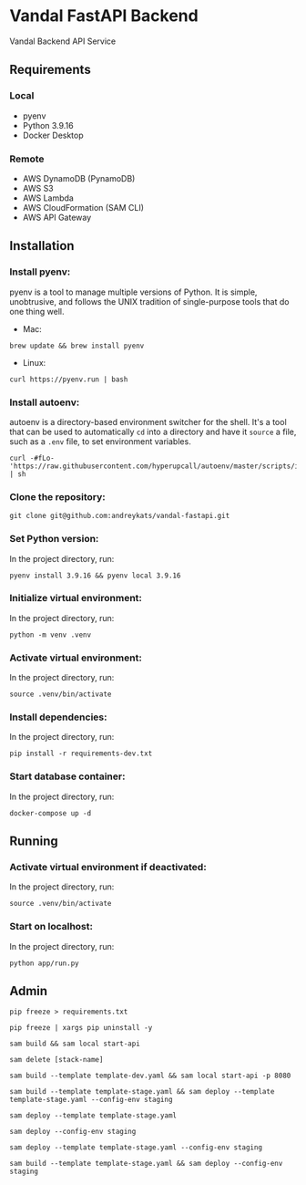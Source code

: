 # Vandal FastAPI Backend
Vandal Backend API Service

## Requirements
### Local
* pyenv
* Python 3.9.16
* Docker Desktop

### Remote
* AWS DynamoDB (PynamoDB)
* AWS S3
* AWS Lambda
* AWS CloudFormation (SAM CLI)
* AWS API Gateway


## Installation

### Install pyenv:

pyenv is a tool to manage multiple versions of Python. It is simple, unobtrusive, and follows the UNIX tradition of single-purpose tools that do one thing well.
* Mac:
```
brew update && brew install pyenv
```
* Linux:
```
curl https://pyenv.run | bash
```

### Install autoenv:
autoenv is a directory-based environment switcher for the shell. It's a tool that can be used to automatically `cd` into a directory and have it `source` a file, such as a `.env` file, to set environment variables.
```
curl -#fLo- 'https://raw.githubusercontent.com/hyperupcall/autoenv/master/scripts/install.sh' | sh
```

### Clone the repository:

```
git clone git@github.com:andreykats/vandal-fastapi.git
```


### Set Python version:
In the project directory, run:

```
pyenv install 3.9.16 && pyenv local 3.9.16
```

### Initialize virtual environment:
In the project directory, run:

```
python -m venv .venv
```

### Activate virtual environment:
In the project directory, run:

```
source .venv/bin/activate
```

### Install dependencies:

In the project directory, run:

```
pip install -r requirements-dev.txt
```

### Start database container:
In the project directory, run:

```
docker-compose up -d
```

## Running

### Activate virtual environment if deactivated:
In the project directory, run:

```
source .venv/bin/activate
```


### Start on localhost:
In the project directory, run:
```
python app/run.py
```

## Admin
```
pip freeze > requirements.txt

pip freeze | xargs pip uninstall -y

sam build && sam local start-api

sam delete [stack-name]

sam build --template template-dev.yaml && sam local start-api -p 8080

sam build --template template-stage.yaml && sam deploy --template template-stage.yaml --config-env staging

sam deploy --template template-stage.yaml

sam deploy --config-env staging

sam deploy --template template-stage.yaml --config-env staging

sam build --template template-stage.yaml && sam deploy --config-env staging

```
